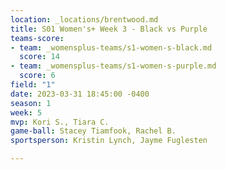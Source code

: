 ```yaml
---
location: _locations/brentwood.md
title: S01 Women's+ Week 3 - Black vs Purple
teams-score:
- team: _womensplus-teams/s1-women-s-black.md
  score: 14
- team: _womensplus-teams/s1-women-s-purple.md
  score: 6
field: "1"
date: 2023-03-31 18:45:00 -0400
season: 1
week: 5
mvp: Kori S., Tiara C.
game-ball: Stacey Tiamfook, Rachel B.
sportsperson: Kristin Lynch, Jayme Fuglesten

---
```

